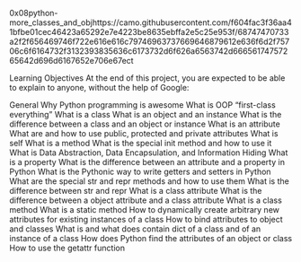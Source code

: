 0x08python-more_classes_and_objhttps://camo.githubusercontent.com/f604fac3f36aa41bfbe01cec46423a65292e7e4223be8635ebffa2e5c25e953f/68747470733a2f2f656469746f722e616e616c79746963737669646879612e636f6d2f75706c6f6164732f3132393835636c6173732d6f626a6563742d66656174757265642d696d6167652e706e67ect

Learning Objectives
At the end of this project, you are expected to be able to explain to anyone, without the help of Google:

General
Why Python programming is awesome
What is OOP
“first-class everything”
What is a class
What is an object and an instance
What is the difference between a class and an object or instance
What is an attribute
What are and how to use public, protected and private attributes
What is self
What is a method
What is the special init method and how to use it
What is Data Abstraction, Data Encapsulation, and Information Hiding
What is a property
What is the difference between an attribute and a property in Python
What is the Pythonic way to write getters and setters in Python
What are the special str and repr methods and how to use them
What is the difference between str and repr
What is a class attribute
What is the difference between a object attribute and a class attribute
What is a class method
What is a static method
How to dynamically create arbitrary new attributes for existing instances of a class
How to bind attributes to object and classes
What is and what does contain dict of a class and of an instance of a class
How does Python find the attributes of an object or class
How to use the getattr function
